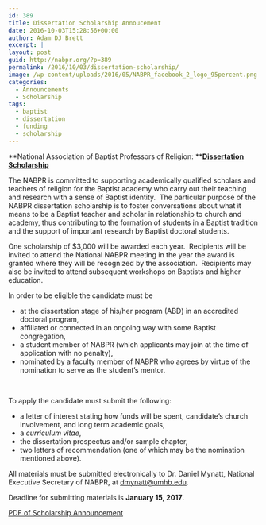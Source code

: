 ```yaml
---
id: 389
title: Dissertation Scholarship Annoucement
date: 2016-10-03T15:28:56+00:00
author: Adam DJ Brett
excerpt: |
layout: post
guid: http://nabpr.org/?p=389
permalink: /2016/10/03/dissertation-scholarship/
image: /wp-content/uploads/2016/05/NABPR_facebook_2_logo_95percent.png
categories:
  - Announcements
  - Scholarship
tags:
  - baptist
  - dissertation
  - funding
  - scholarship
---
```

**National Association of Baptist Professors of Religion: **[**Dissertation Scholarship**](http://nabpr.org/disssertation/)

<u></u>The NABPR is committed to supporting academically qualified scholars and teachers of religion for the Baptist academy who carry out their teaching and research with a sense of Baptist identity.  The particular purpose of the NABPR dissertation scholarship is to foster conversations about what it means to be a Baptist teacher and scholar in relationship to church and academy, thus contributing to the formation of students in a Baptist tradition and the support of important research by Baptist doctoral students.

One scholarship of $3,000 will be awarded each year.  Recipients will be invited to attend the National NABPR meeting in the year the award is granted where they will be recognized by the association.  Recipients may also be invited to attend subsequent workshops on Baptists and higher education.

In order to be eligible the candidate must be

  * at the dissertation stage of his/her program (ABD) in an accredited doctoral program,
  * affiliated or connected in an ongoing way with some Baptist congregation,
  * a student member of NABPR (which applicants may join at the time of application with no penalty),
  * nominated by a faculty member of NABPR who agrees by virtue of the nomination to serve as the student’s mentor.

&nbsp;

To apply the candidate must submit the following:

  * a letter of interest stating how funds will be spent, candidate’s church involvement, and long term academic goals,
  * a _curriculum vitae_,
  * the dissertation prospectus and/or sample chapter,
  * two letters of recommendation (one of which may be the nomination mentioned above).

All materials must be submitted electronically to Dr. Daniel Mynatt, National Executive Secretary of NABPR, at dmynatt@umhb.edu.

Deadline for submitting materials is **January 15, 2017**.

[PDF of Scholarship Announcement](http://3.83.244.150/wp-content/uploads/2016/10/ScholarshipAnnouncement2017.pdf)